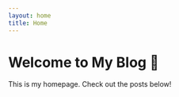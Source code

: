```yaml
---
layout: home
title: Home
---
```


# Welcome to My Blog 🎉

This is my homepage. Check out the posts below!

